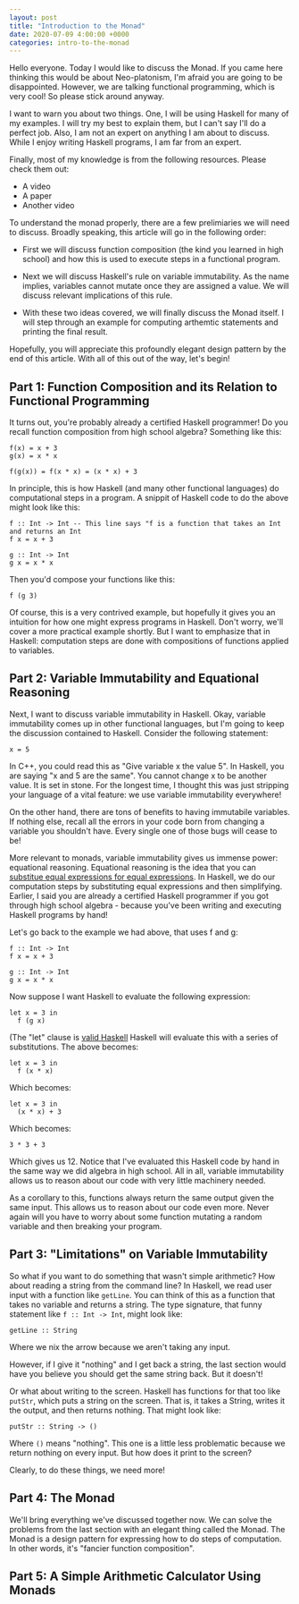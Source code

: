 ```yaml
---
layout: post
title: "Introduction to the Monad"
date: 2020-07-09 4:00:00 +0000
categories: intro-to-the-monad
---
```


Hello everyone. Today I would like to discuss the Monad. If you came here thinking this would
be about Neo-platonism, I'm afraid you are going to be disappointed. However, we are talking
functional programming, which is very cool! So please stick around anyway.

I want to warn you about two things. One, I will be using Haskell for many of my examples. I will
try my best to explain them, but I can't say I'll do a perfect job. Also, I am not an expert on
anything I am about to discuss. While I enjoy writing Haskell programs, I am far from an expert.

Finally, most of my knowledge is from the following resources. Please check them out:

* A video
* A paper
* Another video

To understand the monad properly, there are a few prelimiaries we will need to discuss. Broadly
speaking, this article will go in the following order:

* First we will discuss function composition (the kind you learned in high school) and how this
is used to execute steps in a functional program.

* Next we will discuss Haskell's rule on variable immutability. As the name implies, variables
cannot mutate once they are assigned a value. We will discuss relevant implications of this rule.

* With these two ideas covered, we will finally discuss the Monad itself. I will step through
an example for computing arthemtic statements and printing the final result.

Hopefully, you will appreciate this profoundly elegant design pattern by the end of this article.
With all of this out of the way, let's begin!

## Part 1: Function Composition and its Relation to Functional Programming
It turns out, you're probably already a certified Haskell programmer! Do you recall function composition from
high school algebra? Something like this:

```
f(x) = x + 3
g(x) = x * x

f(g(x)) = f(x * x) = (x * x) + 3
```

In principle, this is how Haskell (and many other functional languages) do computational steps in a program.
A snippit of Haskell code to do the above might look like this:

```
f :: Int -> Int -- This line says "f is a function that takes an Int and returns an Int
f x = x + 3

g :: Int -> Int
g x = x * x
```

Then you'd compose your functions like this:

```
f (g 3)
```

Of course, this is a very contrived example, but hopefully it gives you an intuition for how one might express
programs in Haskell. Don't worry, we'll cover a more practical example shortly. But I want to emphasize
that in Haskell: computation steps are done with compositions of functions applied to variables.

## Part 2: Variable Immutability and Equational Reasoning
Next, I want to discuss variable immutability in Haskell. Okay, variable immutability comes up in other
functional languages, but I'm going to keep the discussion contained to Haskell. Consider the following
statement:

```
x = 5
```

In C++, you could read this as "Give variable x the value 5". In Haskell, you are saying "x and 5 are the same".
You cannot change x to be another value. It is set in stone. For the longest time, I thought this was just stripping
your language of a vital feature: we use variable immutability everywhere!

On the other hand, there are tons of benefits to having immutabile variables. If nothing else, recall all the errors
in your code born from changing a variable you shouldn't have. Every single one of those bugs will cease to be!

More relevant to monads, variable immutability gives us immense power: equational reasoning. Equational reasoning
is the idea that you can [substitue equal expressions for equal expressions](http://www.haskellforall.com/2013/12/equational-reasoning.html).
In Haskell, we do our computation steps by substituting equal expressions and then simplifying. Earlier, I said you
are already a certified Haskell programmer if you got through high school algebra - because you've been writing and
executing Haskell programs by hand!

Let's go back to the example we had above, that uses f and g:

```
f :: Int -> Int
f x = x + 3

g :: Int -> Int
g x = x * x
```

Now suppose I want Haskell to evaluate the following expression:

```
let x = 3 in
  f (g x)
```

(The "let" clause is [valid Haskell](http://learnyouahaskell.com/syntax-in-functions#let-it-be)
Haskell will evaluate this with a series of substitutions. The above becomes:

```
let x = 3 in
  f (x * x)
```

Which becomes:

```
let x = 3 in
  (x * x) + 3
```

Which becomes:

```
3 * 3 + 3
```
Which gives us 12. Notice that I've evaluated this Haskell code by hand in the same
way we did algebra in high school. All in all, variable immutability allows us to
reason about our code with very little machinery needed.

As a corollary to this, functions always return the same output given the same input.
This allows us to reason about our code even more. Never again will you have to worry
about some function mutating a random variable and then breaking your program.

## Part 3: "Limitations" on Variable Immutability
So what if you want to do something that wasn't simple arithmetic? How about reading
a string from the command line? In Haskell, we read user input with a function
like `getLine`. You can think of this as a function that takes no variable and returns
a string. The type signature, that funny statement like `f :: Int -> Int`, might look
like:

```
getLine :: String
```

Where we nix the arrow because we aren't taking any input.

However, if I give it "nothing" and I get back a string, the last section would have
you believe you should get the same string back. But it doesn't!

Or what about writing to the screen. Haskell has functions for that too like `putStr`, which
puts a string on the screen. That is, it takes a String, writes it the output, and then returns
nothing. That might look like:

```
putStr :: String -> ()
```

Where `()` means "nothing". This one is a little less problematic because we return nothing on every
input. But how does it print to the screen?

Clearly, to do these things, we need more!

## Part 4: The Monad
We'll bring everything we've discussed together now. We can solve the problems from the last section
with an elegant thing called the Monad. The Monad is a design pattern for expressing how to do steps
of computation. In other words, it's "fancier function composition".

## Part 5: A Simple Arithmetic Calculator Using Monads
